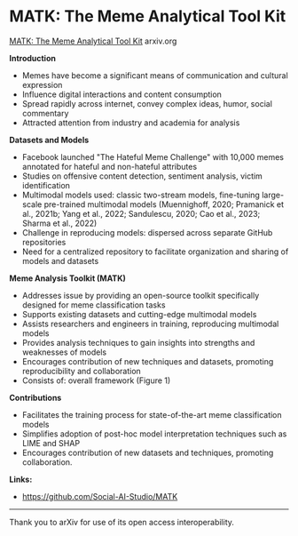 # MATK: The Meme Analytical Tool Kit

[MATK: The Meme Analytical Tool Kit](https://arxiv.org/html/2312.06094) arxiv.org


**Introduction**
- Memes have become a significant means of communication and cultural expression
- Influence digital interactions and content consumption
- Spread rapidly across internet, convey complex ideas, humor, social commentary
- Attracted attention from industry and academia for analysis

**Datasets and Models**
- Facebook launched "The Hateful Meme Challenge" with 10,000 memes annotated for hateful and non-hateful attributes
- Studies on offensive content detection, sentiment analysis, victim identification
- Multimodal models used: classic two-stream models, fine-tuning large-scale pre-trained multimodal models (Muennighoff, 2020; Pramanick et al., 2021b; Yang et al., 2022; Sandulescu, 2020; Cao et al., 2023; Sharma et al., 2022)
- Challenge in reproducing models: dispersed across separate GitHub repositories
- Need for a centralized repository to facilitate organization and sharing of models and datasets

**Meme Analysis Toolkit (MATK)**
- Addresses issue by providing an open-source toolkit specifically designed for meme classification tasks
- Supports existing datasets and cutting-edge multimodal models
- Assists researchers and engineers in training, reproducing multimodal models
- Provides analysis techniques to gain insights into strengths and weaknesses of models
- Encourages contribution of new techniques and datasets, promoting reproducibility and collaboration
- Consists of: overall framework (Figure 1)

**Contributions**
- Facilitates the training process for state-of-the-art meme classification models
- Simplifies adoption of post-hoc model interpretation techniques such as LIME and SHAP
- Encourages contribution of new datasets and techniques, promoting collaboration.

**Links:**
- https://github.com/Social-AI-Studio/MATK

---

Thank you to arXiv for use of its open access interoperability.